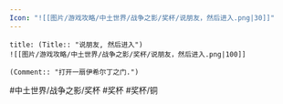 ```yaml
---
Icon: "![[图片/游戏攻略/中土世界/战争之影/奖杯/说朋友，然后进入.png|30]]"
---
```

```ad-common-bronze-trophy
title: (Title:: "说朋友, 然后进入")
![[图片/游戏攻略/中土世界/战争之影/奖杯/说朋友，然后进入.png|100]]

(Comment:: "打开一扇伊希尔丁之门.")
```

#中土世界/战争之影/奖杯 #奖杯 #奖杯/铜

